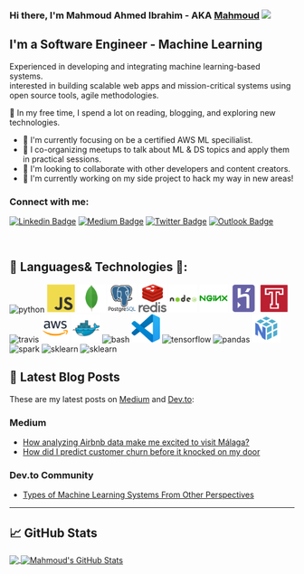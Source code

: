 ### Hi there, I'm Mahmoud Ahmed Ibrahim - AKA [Mahmoud]() <img src="https://raw.githubusercontent.com/MartinHeinz/MartinHeinz/master/wave.gif" width="30px">

## I'm a Software Engineer - Machine Learning
Experienced in developing and integrating machine learning-based systems.   
interested in building scalable web apps and mission-critical systems using open source tools, agile methodologies.

:metal: In my free time, I spend a lot on reading, blogging, and exploring new technologies.

- 🌱 I'm currently focusing on be a certified AWS ML specilialist.
- 👯 I co-organizing meetups to talk about ML & DS topics and apply them in practical sessions. 
- :two_men_holding_hands: I'm looking to collaborate with other developers and content creators.
- 🔭 I'm currently working on my side project to hack my way in new areas!


### Connect with me:
[![Linkedin Badge](https://img.shields.io/badge/-mahmoudai-blue?style=flat&logo=Linkedin&logoColor=white&link=https://www.linkedin.com/in/mahmoudai/)](https://www.linkedin.com/in/mahmoudai/)
[![Medium Badge](https://img.shields.io/badge/-@mahmoudai-000000?style=flat&labelColor=000000&logo=Medium&link=https://medium.com/@mahmoudai)](https://medium.com/@mahmoudai)
[![Twitter Badge](https://img.shields.io/badge/-@_mahmoudai-1ca0f1?style=flat&labelColor=1ca0f1&logo=twitter&logoColor=white&link=https://twitter.com/_mahmoudai)](https://twitter.com/_mahmoudai)
[![Outlook Badge](https://img.shields.io/badge/-mahmoudai-c14438?style=flat&logo=Gmail&logoColor=white&link=mailto:mahmod.ahmad.ibrahem@gmail.com)](mailto:mahmod.ahmad.ibrahem@gmail.com)
<!-- [![Website Badge](https://img.shields.io/badge/-jessicalim.me-47CCCC?style=flat&logo=Google-Chrome&logoColor=white&link=https://jessicalim.me)](https://jessicalim.me) -->

<br />

## 🔧 Languages& Technologies 🚀:   
<p align="left">
<img src="https://raw.githubusercontent.com/jmnote/z-icons/master/svg/python.svg" alt="python" width="50" height="50" />
<img src="https://raw.githubusercontent.com/devicons/devicon/master/icons/javascript/javascript-original.svg" alt="javascript" width="50" height="50" />
<img src="https://raw.githubusercontent.com/devicons/devicon/master/icons/mongodb/mongodb-original.svg" alt="mongodb" width="50" height="50" />
<img src="https://raw.githubusercontent.com/devicons/devicon/master/icons/postgresql/postgresql-original-wordmark.svg" alt="postgresql" width="50" height="50" />
<img src="https://raw.githubusercontent.com/devicons/devicon/master/icons/redis/redis-original-wordmark.svg" alt="redis" width="50" height="50" />
<img src="https://raw.githubusercontent.com/devicons/devicon/master/icons/nodejs/nodejs-original-wordmark.svg" alt="nodejs" width="50" height="50" />
<img src="https://raw.githubusercontent.com/devicons/devicon/master/icons/nginx/nginx-original.svg" alt="nginx" width="50" height="50" />
<img src="https://raw.githubusercontent.com/devicons/devicon/master/icons/heroku/heroku-plain.svg" alt="heroku" width="50" height="50" />
<img src="https://raw.githubusercontent.com/devicons/devicon/master/icons/travis/travis-plain.svg" alt="git" width="50" height="50" />
<img src="https://raw.githubusercontent.com/jmnote/z-icons/master/svg/git.svg" alt="travis" width="50" height="50" />
<img src="https://raw.githubusercontent.com/github/explore/80688e429a7d4ef2fca1e82350fe8e3517d3494d/topics/aws/aws.png" alt="aws" width="50" height="50" />
<img src="https://raw.githubusercontent.com/devicons/devicon/master/icons/docker/docker-original.svg" alt="Docker" width="50" height="50" />
<img src="https://raw.githubusercontent.com/jmnote/z-icons/master/svg/bash.svg" alt="bash" width="50" height="50" />
<img src="https://raw.githubusercontent.com/github/explore/80688e429a7d4ef2fca1e82350fe8e3517d3494d/topics/visual-studio-code/visual-studio-code.png" alt="VScode" width="50" height="50" />
<img src="https://github.com/valohai/ml-logos/blob/master/tensorflow-tf.svg" alt="tensorflow" width="50" height="50" />
<img src="https://github.com/valohai/ml-logos/blob/master/pandas.svg" alt="pandas" width="50" height="50" />
<img src="https://github.com/valohai/ml-logos/blob/master/numpy.svg" alt="numpy" width="50" height="50" />
<img src="https://github.com/valohai/ml-logos/blob/master/spark_serving.svg" alt="spark" width="50" height="50" />
<img src="https://upload.wikimedia.org/wikipedia/commons/0/05/Scikit_learn_logo_small.svg" alt="sklearn" width="50" height="50" />
<img src="https://assets.ubuntu.com/v1/29985a98-ubuntu-logo32.png" alt="sklearn" width="50" height="50" />


## 📝 Latest Blog Posts

These are my latest posts on [Medium](mahmoudai.medium.com) and [Dev.to](https://dev.to/mahmoudai):

### Medium

<!-- MEDIUM:START -->
- [How analyzing Airbnb data make me excited to visit Málaga?](https://mahmoudai.medium.com/how-analyzing-airbnb-data-make-me-excited-to-visit-m%C3%A1laga-89d18d55323b)   
- [How did I predict customer churn before it knocked on my door](https://medium.com/analytics-vidhya/how-did-i-predict-customer-churn-before-it-knocked-on-my-door-958ade92232b)
<!-- MEDIUM:END -->

### Dev.to Community

<!-- DEVTO:START -->
- [Types of Machine Learning Systems From Other Perspectives](https://dev.to/devmahmoud10/types-of-machine-learning-systems-from-other-perspectives-159b)
<!-- DEVTO:END -->

---

## &#x1f4c8; GitHub Stats

<a href="https://github.com/DevMahmoud10">
  <img align="center" src="https://github-readme-stats.vercel.app/api/top-langs/?username=devmahmoud10&hide=html,tex&title_color=ffffff&text_color=c9cacc&icon_color=2bbc8a&bg_color=1d1f21&langs_count=3" />
</a>
<a href="https://github.com/devmahmoud10/">
  <img align="center" src="https://github-readme-stats.vercel.app/api?username=devmahmoud10&show_icons=true&line_height=27&count_private=true&title_color=ffffff&text_color=c9cacc&icon_color=2bbc8a&bg_color=1d1f21" alt="Mahmoud's GitHub Stats" />
</a>
